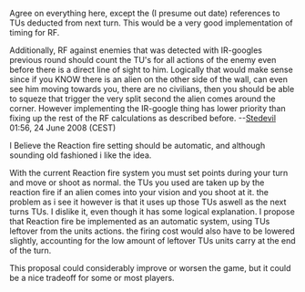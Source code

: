 Agree on everything here, except the (I presume out date) references to
TUs deducted from next turn. This would be a very good implementation of
timing for RF.

Additionally, RF against enemies that was detected with IR-googles
previous round should count the TU's for all actions of the enemy even
before there is a direct line of sight to him. Logically that would make
sense since if you KNOW there is an alien on the other side of the wall,
can even see him moving towards you, there are no civilians, then you
should be able to squeze that trigger the very split second the alien
comes around the corner. However implementing the IR-google thing has
lower priority than fixing up the rest of the RF calculations as
described before. --[Stedevil](User:Stedevil "wikilink") 01:56, 24 June
2008 (CEST)

I Believe the Reaction fire setting should be automatic, and although
sounding old fashioned i like the idea.

With the current Reaction fire system you must set points during your
turn and move or shoot as normal. the TUs you used are taken up by the
reaction fire if an alien comes into your vision and you shoot at it.
the problem as i see it however is that it uses up those TUs aswell as
the next turns TUs. I dislike it, even though it has some logical
explanation. I propose that Reaction fire be implemented as an automatic
system, using TUs leftover from the units actions. the firing cost would
also have to be lowered slightly, accounting for the low amount of
leftover TUs units carry at the end of the turn.

This proposal could considerably improve or worsen the game, but it
could be a nice tradeoff for some or most players.